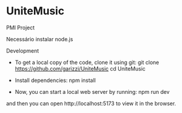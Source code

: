 # UniteMusic
PMI Project


Necessário instalar node.js

Development
- To get a local copy of the code, clone it using git:
git clone https://github.com/garizzi/UniteMusic
cd UniteMusic

- Install dependencies:
npm install

- Now, you can start a local web server by running:
npm run dev

and then you can open http://localhost:5173 to view it in the browser.
